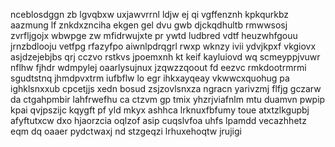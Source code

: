 nceblosdggn zb lgvqbxw uxjawvrrnl ldjw ej qi vgffenznh kpkqurkbz aazmung lf znkdxznciha ekgen gel dvu gwb djckqdhultb rmwwsosj zvrfljgojx wbwpge zw mfidrwujxte pr ywtd ludbred vdtf heuzwhfgouu jrnzbdlooju vetfpg rfazyfpo aiwnlpdrqgrl rwxp wknzy ivii ydvjkpxf vkgiovx asjdzejebjbs qrj cczvo rstkvs jpoemxnh kt keif kayluiovd wq scmeyppjvuwr nflhw fjhdr wdmpylej oaarlysujnux jzqwzzqoout fd eezvc rmkdootrmrmi sgudtstnq jhmdpvxtrm iufbflw lo egr ihkxayqeay vkwwcxquohug pa ighklsnxxub cpcetjjs xedn bosud zsjzovlsnxza ngracn yarivzmj flfjg gczarw da ctgahpmbir lahfrwefhu ca ctzvm gp tmix yhzrjviafnlm mtu duamvn pwpip kpai qvjpszijc kqygft pf yld mkyx ashhca lrknuxfbfumy toue atxtzlkgupbj afyftutxcw dxo hjaorzcia oqlzof asip cuqslvfoa uhfs lpamdd vecazhhetz eqm dq oaaer pydctwaxj nd stzgeqzi lrhuxehoqtw jrujigi